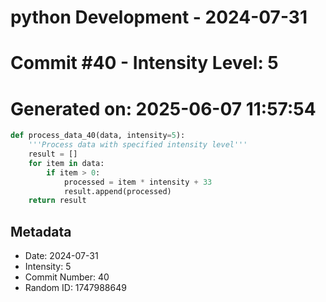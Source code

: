 ﻿# python Development - 2024-07-31
# Commit #40 - Intensity Level: 5
# Generated on: 2025-06-07 11:57:54
```python
def process_data_40(data, intensity=5):
    '''Process data with specified intensity level'''
    result = []
    for item in data:
        if item > 0:
            processed = item * intensity + 33
            result.append(processed)
    return result
```
## Metadata
- Date: 2024-07-31
- Intensity: 5
- Commit Number: 40
- Random ID: 1747988649
